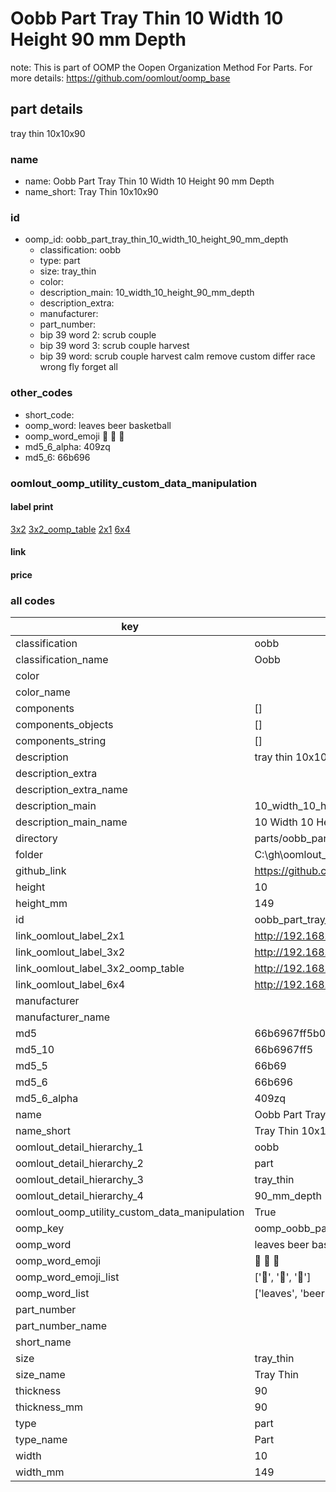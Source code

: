 # Oobb Part Tray Thin 10 Width 10 Height 90 mm Depth  

note: This is part of OOMP the Oopen Organization Method For Parts. For more details: https://github.com/oomlout/oomp_base

##  part details
  



tray thin 10x10x90



### name
* name: Oobb Part Tray Thin 10 Width 10 Height 90 mm Depth
* name_short: Tray Thin 10x10x90 
### id
* oomp_id: oobb_part_tray_thin_10_width_10_height_90_mm_depth
  * classification: oobb
  * type: part
  * size: tray_thin
  * color: 
  * description_main: 10_width_10_height_90_mm_depth
  * description_extra: 
  * manufacturer: 
  * part_number: 
  * bip 39 word 2: scrub couple
  * bip 39 word 3: scrub couple harvest
  * bip 39 word: scrub couple harvest calm remove custom differ race wrong fly forget all

### other_codes
* short_code: 
* oomp_word: leaves beer basketball
* oomp_word_emoji :leaves: :beer: :basketball:
* md5_6_alpha: 409zq
* md5_6: 66b696






### oomlout_oomp_utility_custom_data_manipulation
#### label print
[3x2](http://192.168.1.245:1112/?label=oomp%20409zq)
[3x2_oomp_table](http://192.168.1.108:1112/?label=oomp%20409zq)
[2x1](http://192.168.1.242:1112/?label=oomp%20409zq)
[6x4](http://192.168.1.55:1112/?label=oomp%20409zq)    

#### link

                              

#### price







### all codes 
| key | value |  
| --- | --- |  
| classification | oobb |  
| classification_name | Oobb |  
| color |  |  
| color_name |  |  
| components | [] |  
| components_objects | [] |  
| components_string | [] |  
| description | tray thin 10x10x90 |  
| description_extra |  |  
| description_extra_name |  |  
| description_main | 10_width_10_height_90_mm_depth |  
| description_main_name | 10 Width 10 Height 90 mm Depth |  
| directory | parts/oobb_part_tray_thin_10_width_10_height_90_mm_depth |  
| folder | C:\gh\oomlout_oobb_version_4_generated_parts\parts\oobb_part_tray_thin_10_width_10_height_90_mm_depth |  
| github_link | https://github.com/oomlout/oomlout_oomp_part_src/tree/main/parts/oobb_part_tray_thin_10_width_10_height_90_mm_depth |  
| height | 10 |  
| height_mm | 149 |  
| id | oobb_part_tray_thin_10_width_10_height_90_mm_depth |  
| link_oomlout_label_2x1 | http://192.168.1.242:1112/?label=oomp%20409zq |  
| link_oomlout_label_3x2 | http://192.168.1.245:1112/?label=oomp%20409zq |  
| link_oomlout_label_3x2_oomp_table | http://192.168.1.108:1112/?label=oomp%20409zq |  
| link_oomlout_label_6x4 | http://192.168.1.55:1112/?label=oomp%20409zq |  
| manufacturer |  |  
| manufacturer_name |  |  
| md5 | 66b6967ff5b067b8da5af208d2cc4e0e |  
| md5_10 | 66b6967ff5 |  
| md5_5 | 66b69 |  
| md5_6 | 66b696 |  
| md5_6_alpha | 409zq |  
| name | Oobb Part Tray Thin 10 Width 10 Height 90 mm Depth |  
| name_short | Tray Thin 10x10x90  |  
| oomlout_detail_hierarchy_1 | oobb |  
| oomlout_detail_hierarchy_2 | part |  
| oomlout_detail_hierarchy_3 | tray_thin |  
| oomlout_detail_hierarchy_4 | 90_mm_depth |  
| oomlout_oomp_utility_custom_data_manipulation | True |  
| oomp_key | oomp_oobb_part_tray_thin_10_width_10_height_90_mm_depth |  
| oomp_word | leaves beer basketball |  
| oomp_word_emoji | :leaves: :beer: :basketball: |  
| oomp_word_emoji_list | [':leaves:', ':beer:', ':basketball:'] |  
| oomp_word_list | ['leaves', 'beer', 'basketball'] |  
| part_number |  |  
| part_number_name |  |  
| short_name |  |  
| size | tray_thin |  
| size_name | Tray Thin |  
| thickness | 90 |  
| thickness_mm | 90 |  
| type | part |  
| type_name | Part |  
| width | 10 |  
| width_mm | 149 |  

